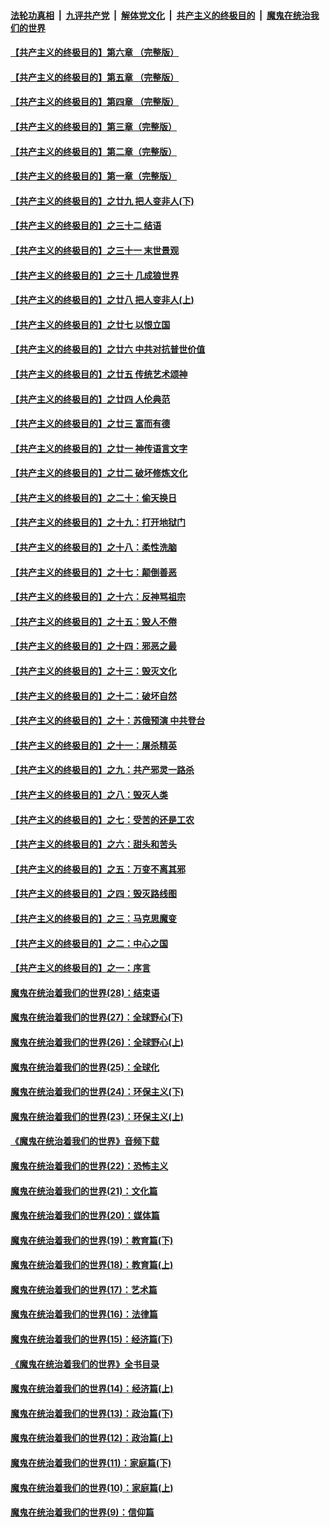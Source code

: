 

####  [法轮功真相](../../../../basic/blob/master/README.md?t=05182202) &nbsp;|&nbsp; [九评共产党](../../../../9ping.md/blob/master/README.md?t=05182202) &nbsp;|&nbsp; [解体党文化](../../../../jtdwh.md/blob/master/README.md?t=05182202)  &nbsp;|&nbsp; [共产主义的终极目的](../../../../gczydzjmd.md/blob/master/README.md?t=05182202) &nbsp;|&nbsp; [魔鬼在统治我们的世界](../../../../mgztzwmdsj.md/blob/master/README.md?t=05182202) 

#### [【共产主义的终极目的】第六章 （完整版）](../pages/nsc422/n11428913.md?t=05182202) 

#### [【共产主义的终极目的】第五章 （完整版）](../pages/nsc422/n11428912.md?t=05182202) 

#### [【共产主义的终极目的】第四章 （完整版）](../pages/nsc422/n11428907.md?t=05182202) 

#### [【共产主义的终极目的】第三章（完整版）](../pages/nsc422/n11428848.md?t=05182202) 

#### [【共产主义的终极目的】第二章（完整版）](../pages/nsc422/n11428831.md?t=05182202) 

#### [【共产主义的终极目的】第一章（完整版）](../pages/nsc422/n11417651.md?t=05182202) 

#### [【共产主义的终极目的】之廿九 把人变非人(下)](../pages/nsc422/n11344140.md?t=05182202) 

#### [【共产主义的终极目的】之三十二 结语](../pages/nsc422/n11360535.md?t=05182202) 

#### [【共产主义的终极目的】之三十一 末世景观](../pages/nsc422/n11351129.md?t=05182202) 

#### [【共产主义的终极目的】之三十 几成狼世界](../pages/nsc422/n11348280.md?t=05182202) 

#### [【共产主义的终极目的】之廿八 把人变非人(上)](../pages/nsc422/n11340492.md?t=05182202) 

#### [【共产主义的终极目的】之廿七 以恨立国](../pages/nsc422/n11336944.md?t=05182202) 

#### [【共产主义的终极目的】之廿六 中共对抗普世价值](../pages/nsc422/n11324785.md?t=05182202) 

#### [【共产主义的终极目的】之廿五 传统艺术颂神](../pages/nsc422/n11296396.md?t=05182202) 

#### [【共产主义的终极目的】之廿四 人伦典范](../pages/nsc422/n11296397.md?t=05182202) 

#### [【共产主义的终极目的】之廿三 富而有德](../pages/nsc422/n11283598.md?t=05182202) 

#### [【共产主义的终极目的】之廿一 神传语言文字](../pages/nsc422/n11263265.md?t=05182202) 

#### [【共产主义的终极目的】之廿二 破坏修炼文化](../pages/nsc422/n11245728.md?t=05182202) 

#### [【共产主义的终极目的】之二十：偷天换日](../pages/nsc422/n11238846.md?t=05182202) 

#### [【共产主义的终极目的】之十九：打开地狱门](../pages/nsc422/n11206376.md?t=05182202) 

#### [【共产主义的终极目的】之十八：柔性洗脑](../pages/nsc422/n11199994.md?t=05182202) 

#### [【共产主义的终极目的】之十七：颠倒善恶](../pages/nsc422/n11179782.md?t=05182202) 

#### [【共产主义的终极目的】之十六：反神骂祖宗](../pages/nsc422/n11166798.md?t=05182202) 

#### [【共产主义的终极目的】之十五：毁人不倦](../pages/nsc422/n11166792.md?t=05182202) 

#### [【共产主义的终极目的】之十四：邪恶之最](../pages/nsc422/n11150249.md?t=05182202) 

#### [【共产主义的终极目的】之十三：毁灭文化](../pages/nsc422/n11135227.md?t=05182202) 

#### [【共产主义的终极目的】之十二：破坏自然](../pages/nsc422/n11135214.md?t=05182202) 

#### [【共产主义的终极目的】之十：苏俄预演 中共登台](../pages/nsc422/n11118424.md?t=05182202) 

#### [【共产主义的终极目的】之十一：屠杀精英](../pages/nsc422/n11118442.md?t=05182202) 

#### [【共产主义的终极目的】之九：共产邪灵一路杀](../pages/nsc422/n11114139.md?t=05182202) 

#### [【共产主义的终极目的】之八：毁灭人类](../pages/nsc422/n11108503.md?t=05182202) 

#### [【共产主义的终极目的】之七：受苦的还是工农](../pages/nsc422/n11101809.md?t=05182202) 

#### [【共产主义的终极目的】之六：甜头和苦头](../pages/nsc422/n11096971.md?t=05182202) 

#### [【共产主义的终极目的】之五：万变不离其邪](../pages/nsc422/n11091285.md?t=05182202) 

#### [【共产主义的终极目的】之四：毁灭路线图](../pages/nsc422/n11086284.md?t=05182202) 

#### [【共产主义的终极目的】之三：马克思魔变](../pages/nsc422/n11061941.md?t=05182202) 

#### [【共产主义的终极目的】之二：中心之国](../pages/nsc422/n11047728.md?t=05182202) 

#### [【共产主义的终极目的】之一：序言](../pages/nsc422/n11086077.md?t=05182202) 

#### [魔鬼在统治着我们的世界(28)：结束语](../pages/nsc422/n10936246.md?t=05182202) 

#### [魔鬼在统治着我们的世界(27)：全球野心(下)](../pages/nsc422/n10928319.md?t=05182202) 

#### [魔鬼在统治着我们的世界(26)：全球野心(上)](../pages/nsc422/n10900318.md?t=05182202) 

#### [魔鬼在统治着我们的世界(25)：全球化](../pages/nsc422/n10788205.md?t=05182202) 

#### [魔鬼在统治着我们的世界(24)：环保主义(下)](../pages/nsc422/n10695307.md?t=05182202) 

#### [魔鬼在统治着我们的世界(23)：环保主义(上)](../pages/nsc422/n10688613.md?t=05182202) 

#### [《魔鬼在统治着我们的世界》音频下载](../pages/nsc422/n10635553.md?t=05182202) 

#### [魔鬼在统治着我们的世界(22)：恐怖主义](../pages/nsc422/n10614727.md?t=05182202) 

#### [魔鬼在统治着我们的世界(21)：文化篇](../pages/nsc422/n10597706.md?t=05182202) 

#### [魔鬼在统治着我们的世界(20)：媒体篇](../pages/nsc422/n10586579.md?t=05182202) 

#### [魔鬼在统治着我们的世界(19)：教育篇(下)](../pages/nsc422/n10564808.md?t=05182202) 

#### [魔鬼在统治着我们的世界(18)：教育篇(上)](../pages/nsc422/n10526970.md?t=05182202) 

#### [魔鬼在统治着我们的世界(17)：艺术篇](../pages/nsc422/n10499093.md?t=05182202) 

#### [魔鬼在统治着我们的世界(16)：法律篇](../pages/nsc422/n10485969.md?t=05182202) 

#### [魔鬼在统治着我们的世界(15)：经济篇(下)](../pages/nsc422/n10469975.md?t=05182202) 

#### [《魔鬼在统治着我们的世界》全书目录](../pages/nsc422/n10464261.md?t=05182202) 

#### [魔鬼在统治着我们的世界(14)：经济篇(上)](../pages/nsc422/n10457370.md?t=05182202) 

#### [魔鬼在统治着我们的世界(13)：政治篇(下)](../pages/nsc422/n10448270.md?t=05182202) 

#### [魔鬼在统治着我们的世界(12)：政治篇(上)](../pages/nsc422/n10444576.md?t=05182202) 

#### [魔鬼在统治着我们的世界(11)：家庭篇(下)](../pages/nsc422/n10440961.md?t=05182202) 

#### [魔鬼在统治着我们的世界(10)：家庭篇(上)](../pages/nsc422/n10435448.md?t=05182202) 

#### [魔鬼在统治着我们的世界(9)：信仰篇](../pages/nsc422/n10432159.md?t=05182202) 

